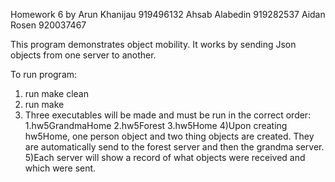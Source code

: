 Homework 6 by
Arun Khanijau 919496132
Ahsab Alabedin 919282537
Aidan Rosen 920037467


This program demonstrates object mobility. It works by sending Json objects from one server to another.

To run program:
1) run make clean
2) run make
3) Three executables will be made and must be run in the correct order:
    1.hw5GrandmaHome
    2.hw5Forest
    3.hw5Home
4)Upon creating hw5Home, one person object and two thing objects are created. They are automatically send to the forest server and then the grandma server.
5)Each server will show a record of what objects were received and which were sent. 
